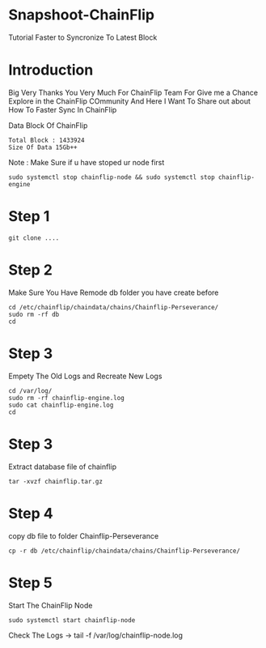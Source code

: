 # Snapshoot-ChainFlip
Tutorial Faster to Syncronize To Latest Block

# Introduction
Big Very Thanks You Very Much For ChainFlip Team For Give me a Chance Explore in the ChainFlip COmmunity
And Here I Want To Share out about How To Faster Sync In ChainFlip


Data Block Of ChainFlip 
```
Total Block : 1433924
Size Of Data 15Gb++
```
Note : Make Sure if u have stoped ur node first 
```
sudo systemctl stop chainflip-node && sudo systemctl stop chainflip-engine 
```

# Step 1 
``` 
git clone ....

```

# Step 2
Make Sure You Have Remode db folder you have create before
``` 
cd /etc/chainflip/chaindata/chains/Chainflip-Perseverance/
sudo rm -rf db
cd
```

# Step 3
Empety The Old Logs and Recreate New Logs 
``` 
cd /var/log/
sudo rm -rf chainflip-engine.log
sudo cat chainflip-engine.log
cd
```


# Step 3 
Extract database file of chainflip
``` 
tar -xvzf chainflip.tar.gz 
```

# Step 4
copy db file to folder Chainflip-Perseverance
```
cp -r db /etc/chainflip/chaindata/chains/Chainflip-Perseverance/
```

# Step 5
Start The ChainFlip Node
```
sudo systemctl start chainflip-node
```
Check The Logs
-> tail -f /var/log/chainflip-node.log
